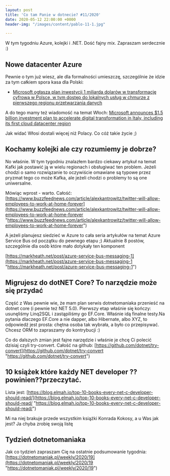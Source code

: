 ```yaml
---
layout: post
title: 'Co tam Panie w dotnecie? #11/2020'
date: 2020-05-12 22:00:00 +0000
header-img: "/images/content/pablo-11-1.jpg"

---
```

W tym tygodniu Azure, kolejki i .NET. Dość fajny mix. Zapraszam serdecznie :)

## Nowe datacenter Azure

Pewnie o tym już wiesz, ale dla formalności umieszczę, szczególnie że idzie za tym całkiem spora kasa dla Polski:

* [Microsoft ogłasza plan inwestycji 1 miliarda dolarów w transformację cyfrową w Polsce, w tym dostęp do lokalnych usług w chmurze z pierwszego regionu przetwarzania danych](https://news.microsoft.com/pl-pl/2020/05/05/polskadolinacyfrowa/)

A do tego mamy też wiadomość na temat Włoch: [Microsoft announces $1.5 billion investment plan to accelerate digital transformation in Italy, including its first cloud datacenter region](https://news.microsoft.com/europe/2020/05/08/microsoft-announces-1-5-billion-investment-plan-to-accelerate-digital-transformation-in-italy-including-its-first-cloud-datacenter-region/)

Jak widać Włosi dostali więcej niż Polacy. Co cóż takie życie ;)

## Kochamy kolejki ale czy rozumiemy je dobrze?

No właśnie. W tym tygodniu znalazłem bardzo ciekawy artykuł na temat Kafki jak postawić ją w wielu regionach i obsługiwać ten problem. Jeżeli chodzi o samo rozwiązanie to oczywiście omawiane są typowe przez pryzmat tego co może Kafka, ale jeżeli chodzi o problemy to są one uniwersalne.

Mówiąc wprost - warto. Całość: [https://www.buzzfeednews.com/article/alexkantrowitz/twitter-will-allow-employees-to-work-at-home-forever](https://www.buzzfeednews.com/article/alexkantrowitz/twitter-will-allow-employees-to-work-at-home-forever "https://www.buzzfeednews.com/article/alexkantrowitz/twitter-will-allow-employees-to-work-at-home-forever")

A jeżeli planujesz siedzieć w Azure to cała seria artykułów na temat Azure Service Bus od początku do pewnego etapu ;) Aktualnie 8 postów, szczególnie dla osób które mało dotykały ten komponent

[https://markheath.net/post/azure-service-bus-messaging-1](https://markheath.net/post/azure-service-bus-messaging-1 "https://markheath.net/post/azure-service-bus-messaging-1")

## Migrujesz do dotNET Core? To narzędzie może się przydać

Część z Was pewnie wie, że mam plan serwis dotnetomaniaka przenieść na dotnet core (i pewnie też NET 5.0). Pierwszy etap właśnie się kończy: usunęliśmy Linq2SQL i zastąpiliśmy go EF.Core. Właśnie idą finalne testy.Na pytania dlaczego EF.Core a nie dapper, albo Hibernate, albo XYZ, to odpowiedź jest prosta: chętna osoba tak wybrała, a było co przepisywać. Chcesz ORM to zapraszamy do kontrybucji :)

Co do dalszych zmian jest fajne narzędzie i właśnie je chcę Ci polecić dzisiaj czyli try-convert. Całość na github: [https://github.com/dotnet/try-convert](https://github.com/dotnet/try-convert "https://github.com/dotnet/try-convert")

## 10 książek które każdy NET developer ??powinien??przeczytać.

Lista jest: [https://blog.elmah.io/top-10-books-every-net-c-developer-should-read/](https://blog.elmah.io/top-10-books-every-net-c-developer-should-read/ "https://blog.elmah.io/top-10-books-every-net-c-developer-should-read/")

Mi na niej brakuje przede wszystkim książki Konrada Kokosy, a u Was jak jest? Ja chyba zrobię swoją listę

## Tydzień dotnetomaniaka

Jak co tydzień zapraszam Cię na ostatnie podsumowanie tygodnia: [https://dotnetomaniak.pl/weekly/2020/19](https://dotnetomaniak.pl/weekly/2020/19 "https://dotnetomaniak.pl/weekly/2020/19")